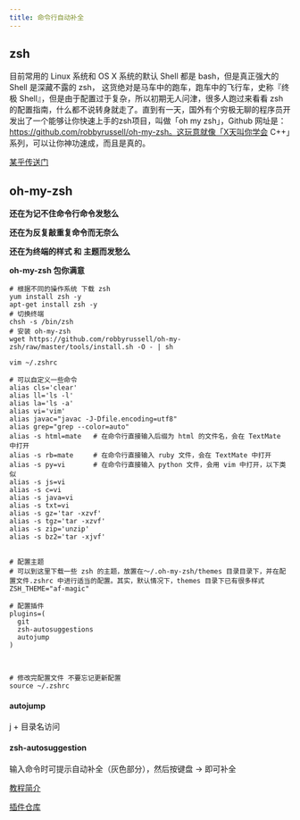 ```yaml
---
title: 命令行自动补全
---
```


## zsh

目前常用的 Linux 系统和 OS X 系统的默认 Shell 都是 bash，但是真正强大的 Shell 是深藏不露的 zsh， 这货绝对是马车中的跑车，跑车中的飞行车，史称『终极 Shell』，但是由于配置过于复杂，所以初期无人问津，很多人跑过来看看 zsh 的配置指南，什么都不说转身就走了。直到有一天，国外有个穷极无聊的程序员开发出了一个能够让你快速上手的zsh项目，叫做「oh my zsh」，Github 网址是：https://github.com/robbyrussell/oh-my-zsh。这玩意就像「X天叫你学会 C++」系列，可以让你神功速成，而且是真的。

[某乎传送门](https://zhuanlan.zhihu.com/p/19556676)


## oh-my-zsh

**还在为记不住命令行命令发愁么**

**还在为反复敲重复命令而无奈么**

**还在为终端的样式 和 主题而发愁么**

**oh-my-zsh 包你满意**

```shell
# 根据不同的操作系统 下载 zsh
yum install zsh -y
apt-get install zsh -y
# 切换终端
chsh -s /bin/zsh
# 安装 oh-my-zsh
wget https://github.com/robbyrussell/oh-my-zsh/raw/master/tools/install.sh -O - | sh
```

```shell
vim ~/.zshrc

# 可以自定义一些命令
alias cls='clear'
alias ll='ls -l'
alias la='ls -a'
alias vi='vim'
alias javac="javac -J-Dfile.encoding=utf8"
alias grep="grep --color=auto"
alias -s html=mate   # 在命令行直接输入后缀为 html 的文件名，会在 TextMate 中打开
alias -s rb=mate     # 在命令行直接输入 ruby 文件，会在 TextMate 中打开
alias -s py=vi       # 在命令行直接输入 python 文件，会用 vim 中打开，以下类似
alias -s js=vi
alias -s c=vi
alias -s java=vi
alias -s txt=vi
alias -s gz='tar -xzvf'
alias -s tgz='tar -xzvf'
alias -s zip='unzip'
alias -s bz2='tar -xjvf'


# 配置主题
# 可以到这里下载一些 zsh 的主题，放置在～/.oh-my-zsh/themes 目录目录下，并在配置文件.zshrc 中进行适当的配置。其实，默认情况下，themes 目录下已有很多样式 
ZSH_THEME="af-magic"

# 配置插件
plugins=(
  git
  zsh-autosuggestions
  autojump
)



# 修改完配置文件 不要忘记更新配置
source ~/.zshrc
```

#### autojump
j + 目录名访问

#### zsh-autosuggestion
输入命令时可提示自动补全（灰色部分），然后按键盘 → 即可补全


[教程简介](https://www.zrahh.com/archives/118.html)


[插件仓库](https://github.com/zsh-users)


